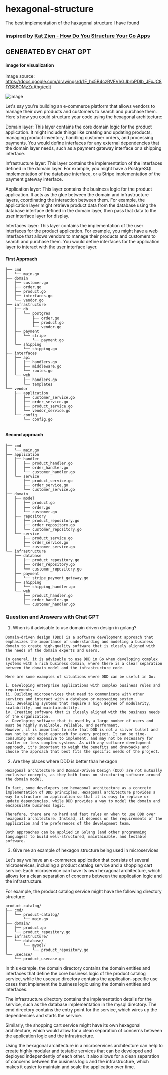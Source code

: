 # hexagonal-structure
The best implementation of the haxagonal structure I have found

### inspired by [Kat Zien - How Do You Structure Your Go Apps](https://www.youtube.com/watch?v=oL6JBUk6tj0&ab_channel=GopherAcademy)

## GENERATED BY CHAT GPT

#### image for visualization

image source: https://docs.google.com/drawings/d/1E_hx5B4czRVFVhGJbrbPDlb_JFxJC8fYB86OMzZuAhg/edit

![image](https://user-images.githubusercontent.com/43158886/232224286-0f1429ff-149b-40b9-a6f0-64f6800a1fd3.png)


Let's say you're building an e-commerce platform that allows vendors to manage their own products and customers to search and purchase them. Here's how you could structure your code using the hexagonal architecture:

Domain layer: This layer contains the core domain logic for the product application. It might include things like creating and updating products, managing product inventory, handling customer orders, and processing payments. You would define interfaces for any external dependencies that the domain layer needs, such as a payment gateway interface or a shipping interface.

Infrastructure layer: This layer contains the implementation of the interfaces defined in the domain layer. For example, you might have a PostgreSQL implementation of the database interface, or a Stripe implementation of the payment gateway interface.

Application layer: This layer contains the business logic for the product application. It acts as the glue between the domain and infrastructure layers, coordinating the interaction between them. For example, the application layer might retrieve product data from the database using the database interface defined in the domain layer, then pass that data to the user interface layer for display.

Interfaces layer: This layer contains the implementation of the user interfaces for the product application. For example, you might have a web interface that allows vendors to manage their products and customers to search and purchase them. You would define interfaces for the application layer to interact with the user interface layer.



#### First Approach
```
├── cmd
│   └── main.go
├── domain
│   ├── customer.go
│   ├── order.go
│   ├── product.go
│   ├── interfaces.go
│   └── vendor.go
├── infrastructure
│   ├── db
│   │   └── postgres
│   │       ├── order.go
│   │       ├── product.go
│   │       └── vendor.go
│   ├── payment
│   │   └── stripe
│   │       └── payment.go
│   └── shipping
│       └── shipping.go
├── interfaces
│   ├── api
│   │   ├── handlers.go
│   │   ├── middleware.go
│   │   └── routes.go
│   └── web
│       ├── handlers.go
│       └── templates
└── vendor
    ├── application
    │   ├── customer_service.go
    │   ├── order_service.go
    │   ├── product_service.go
    │   └── vendor_service.go
    └── config
        └── config.go


```


#### Second approach

```
├── cmd
│   └── main.go
├── application
│   ├── handler
│   │   ├── product_handler.go
│   │   ├── order_handler.go
│   │   └── customer_handler.go
│   └── service
│       ├── product_service.go
│       ├── order_service.go
│       └── customer_service.go
├── domain
│   ├── model
│   │   ├── product.go
│   │   ├── order.go
│   │   └── customer.go
│   ├── repository
│   │   ├── product_repository.go
│   │   ├── order_repository.go
│   │   └── customer_repository.go
│   └── service
│       ├── product_service.go
│       ├── order_service.go
│       └── customer_service.go
└── infrastructure
    ├── database
    │   ├── product_repository.go
    │   ├── order_repository.go
    │   └── customer_repository.go
    ├── payment
    │   └── stripe_payment_gateway.go
    ├── shipping
    │   └── shipping_handler.go
    └── web
        ├── product_handler.go
        ├── order_handler.go
        └── customer_handler.go
```

### Question and Answers with Chat GPT

1. When is it advisable to use domain driven design in golang?

```
Domain-driven design (DDD) is a software development approach that emphasizes the importance of understanding and modeling a business domain to create high-quality software that is closely aligned with the needs of the domain experts and users.

In general, it is advisable to use DDD in Go when developing complex systems with a rich business domain, where there is a clear separation between the domain model and the infrastructure code.

Here are some examples of situations where DDD can be useful in Go:

i. Developing enterprise applications with complex business rules and requirements.
ii. Building microservices that need to communicate with other services and interact with a database or messaging system.
iii. Developing systems that require a high degree of modularity, scalability, and maintainability.
iv. Creating software that is closely aligned with the business needs of the organization.
v. Developing software that is used by a large number of users and must be highly available, reliable, and performant.
However, it is important to note that DDD is not a silver bullet and may not be the best approach for every project. It can be time-consuming and expensive to implement, and may not be necessary for smaller or less complex systems. As with any software development approach, it's important to weigh the benefits and drawbacks and choose the approach that best fits the specific needs of the project.
```

2. Are they places where DDD is better than hexagon

```
Hexagonal architecture and Domain-Driven Design (DDD) are not mutually exclusive concepts, as they both focus on structuring software around the domain model.

In fact, some developers see hexagonal architecture as a concrete implementation of DDD principles. Hexagonal architecture provides a way to structure an application so that it is easy to replace or update dependencies, while DDD provides a way to model the domain and encapsulate business logic.

Therefore, there are no hard and fast rules on when to use DDD over hexagonal architecture. Instead, it depends on the requirements of the application and the preferences of the development team.

Both approaches can be applied in Golang (and other programming languages) to build well-structured, maintainable, and testable software.
```
3. Give me an example of hexagon structure being used in microservices

Let's say we have an e-commerce application that consists of several microservices, including a product catalog service and a shopping cart service. Each microservice can have its own hexagonal architecture, which allows for a clean separation of concerns between the application logic and the infrastructure.

For example, the product catalog service might have the following directory structure:

```
product-catalog/
├── cmd/
│   └── product-catalog/
│       └── main.go
├── domain/
│   ├── product.go
│   └── product_repository.go
├── infrastructure/
│   └── database/
│       └── mysql/
│           └── product_repository.go
└── usecase/
    └── product_usecase.go
```
In this example, the domain directory contains the domain entities and interfaces that define the core business logic of the product catalog service, while the usecase directory contains the application-specific use cases that implement the business logic using the domain entities and interfaces.

The infrastructure directory contains the implementation details for the service, such as the database implementation in the mysql directory. The cmd directory contains the entry point for the service, which wires up the dependencies and starts the service.

Similarly, the shopping cart service might have its own hexagonal architecture, which would allow for a clean separation of concerns between the application logic and the infrastructure.

Using the hexagonal architecture in a microservices architecture can help to create highly modular and testable services that can be developed and deployed independently of each other. It also allows for a clean separation of concerns between the business logic and the infrastructure, which makes it easier to maintain and scale the application over time.
